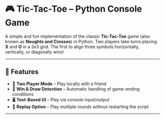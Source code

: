 # 🎮 Tic-Tac-Toe – Python Console Game

A simple and fun implementation of the classic **Tic-Tac-Toe** game (also known as **Noughts and Crosses**) in Python. Two players take turns placing **X** and **O** in a 3x3 grid. The first to align three symbols horizontally, vertically, or diagonally wins!

---

## 🌟 Features

- 👥 **Two Player Mode** – Play locally with a friend
- 🧠 **Win & Draw Detection** – Automatic handling of game-ending conditions
- 🖥️ **Text-Based UI** – Play via console input/output
- 🔁 **Replay Option** – Play multiple rounds without restarting the script

---


